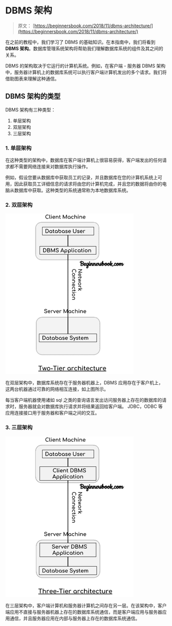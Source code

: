 # DBMS 架构

> 原文： [https://beginnersbook.com/2018/11/dbms-architecture/](https://beginnersbook.com/2018/11/dbms-architecture/)

在之前的教程中，我们学习了 DBMS 的基础知识。在本指南中，我们将看到 **DBMS 架构**。数据库管理系统架构将帮助我们理解数据库系统的组件及其之间的关系。

DBMS 的架构取决于它运行的计算机系统。例如，在客户端 - 服务器 DBMS 架构中，服务器计算机上的数据库系统可以执行客户端计算机发出的多个请求。我们将借助图表来理解这种通信。

## DBMS 架构的类型

DBMS 架构有三种类型：

1. 单层架构
2. 双层架构
3. 三层架构

### 1\. 单层架构

在这种类型的架构中，数据库在客户端计算机上很容易获得，客户端发出的任何请求都不需要网络连接来对数据库执行操作。

例如，假设您要从数据库中获取员工的记录，并且数据库在您的计算机系统上可用，因此获取员工详细信息的请求将由您的计算机完成，并且您的数据将由你的电脑从数据库中获取。这种类型的系统通常称为本地数据库系统。

### 2\. 双层架构

![DBMS Architecture - 2-tier](img/5fb46bd7b51fcb397b5cea3adafdde34.jpg)

在双层架构中，数据库系统存在于服务器机器上，DBMS 应用存在于客户机上，这两台机器通过可靠的网络相互连接，如上图所示。

每当客户端机器使用诸如 sql 之类的查询语言发出访问服务器上存在的数据库的请求时，服务器就会对数据库执行请求并将结果返回给客户端。 JDBC，ODBC 等应用连接接口用于服务器和客户端之间的交互。

### 3\. 三层架构

![DBMS Architecture - 3 tier](img/b85c044dc022062cd6a8eaf612098d1a.jpg)

在三层架构中，客户端计算机和服务器计算机之间存在另一层。在该架构中，客户端应用不直接与服务器机器上存在的数据库系统通信，而是客户端应用与服务器应用通信，并且服务器应用在内部与服务器上存在的数据库系统通信。